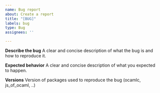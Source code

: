 ```yaml
---
name: Bug report
about: Create a report
title: "[BUG]"
labels: bug
type: Bug
assignees: ''

---
```


**Describe the bug**
A clear and concise description of what the bug is and how to reproduce it.

**Expected behavior**
A clear and concise description of what you expected to happen.

**Versions**
Version of packages used to reproduce the bug
(ocamlc, js_of_ocaml, ..)
